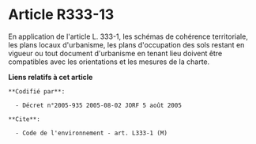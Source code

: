 # Article R333-13

En application de l'article L. 333-1, les schémas de cohérence territoriale, les plans locaux d'urbanisme, les plans
d'occupation des sols restant en vigueur ou tout document d'urbanisme en tenant lieu doivent être compatibles avec les
orientations et les mesures de la charte.

**Liens relatifs à cet article**

	**Codifié par**:

	  - Décret n°2005-935 2005-08-02 JORF 5 août 2005

	**Cite**:

	  - Code de l'environnement - art. L333-1 (M)
